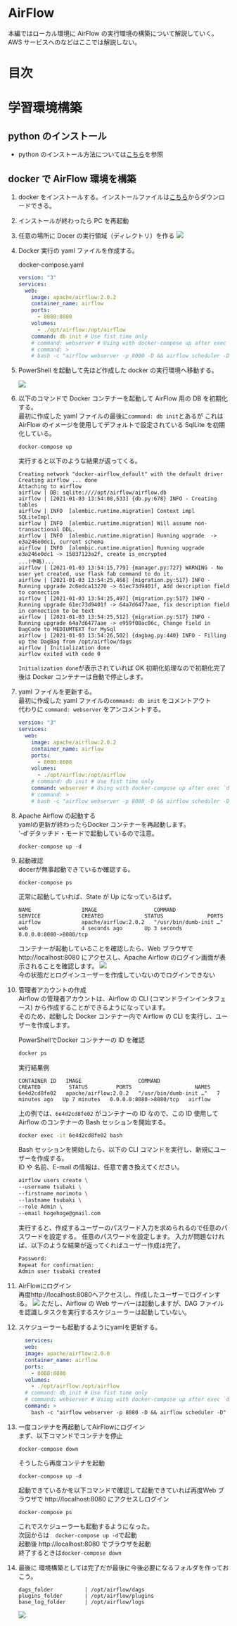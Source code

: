 # AirFlow

本編ではローカル環境に AirFlow の実行環境の構築について解説していく。
AWS サービスへのなどはここでは解説しない。

# 目次

# 学習環境構築

## python のインストール

- python のインストール方法については[こちら](./python_Beginner.md)を参照

## docker で AirFlow 環境を構築

1. docker をインストールする。インストールファイルは[こちら](https://www.docker.com/products/docker-desktop/)からダウンロードできる。
2. インストールが終わったら PC を再起動
3. 任意の場所に Docer の実行領域（ディレクトリ）を作る
    ![](img/docker_mkdir.png)
4. Docker 実行の yaml ファイルを作成する。

    docker-compose.yaml

    ```yaml
    version: "3"
    services:
      web:
        image: apache/airflow:2.0.2
        container_name: airflow
        ports:
          - 8080:8080
        volumes:
          - ./opt/airflow:/opt/airflow
        command: db init # Use fist time only
        # command: webserver # Using with docker-compose up after exec `db init`
        # command: >
        # bash -c "airflow webserver -p 8080 -D && airflow scheduler -D"
    ```

5. PowerShell を起動して先ほど作成した docker の実行環境へ移動する。

    ![](img/docker_PowerShell_cd.png)

6. 以下のコマンドで Docker コンテナーを起動して AirFlow 用の DB を初期化する。
    <br>最初に作成した yaml ファイルの最後に`command: db init`とあるが
    これは AirFlow のイメージを使用してデフォルトで設定されている SqlLite を初期化している。

    ```docker
    docker-compose up
    ```

    実行すると以下のような結果が返ってくる。

    ```
    Creating network "docker-airflow_default" with the default driver
    Creating airflow ... done
    Attaching to airflow
    airflow | DB: sqlite:////opt/airflow/airflow.db
    airflow | [2021-01-03 13:54:08,533] {db.py:678} INFO - Creating tables
    airflow | INFO  [alembic.runtime.migration] Context impl SQLiteImpl.
    airflow | INFO  [alembic.runtime.migration] Will assume non-transactional DDL.
    airflow | INFO  [alembic.runtime.migration] Running upgrade  -> e3a246e0dc1, current schema
    airflow | INFO  [alembic.runtime.migration] Running upgrade e3a246e0dc1 -> 15037123a2f, create is_encrypted
    ...(中略)...
    airflow | [2021-01-03 13:54:15,779] {manager.py:727} WARNING - No user yet created, use flask fab command to do it.
    airflow | [2021-01-03 13:54:25,468] {migration.py:517} INFO - Running upgrade 2c6edca13270 -> 61ec73d9401f, Add description field to connection
    airflow | [2021-01-03 13:54:25,497] {migration.py:517} INFO - Running upgrade 61ec73d9401f -> 64a7d6477aae, fix description field in connection to be text
    airflow | [2021-01-03 13:54:25,512] {migration.py:517} INFO - Running upgrade 64a7d6477aae -> e959f08ac86c, Change field in DagCode to MEDIUMTEXT for MySql
    airflow | [2021-01-03 13:54:26,502] {dagbag.py:440} INFO - Filling up the DagBag from /opt/airflow/dags
    airflow | Initialization done
    airflow exited with code 0
    ```

    `Initialization done`が表示されていれば OK
    初期化処理なので初期化完了後は Docker コンテナーは自動で停止します。

7. yaml ファイルを更新する。
    <br>最初に作成した yaml ファイルの`command: db init` をコメントアウト<br>代わりに `command: webserver` をアンコメントする。
    ```yaml
    version: "3"
    services:
      web:
        image: apache/airflow:2.0.2
        container_name: airflow
        ports:
          - 8080:8080
        volumes:
          - ./opt/airflow:/opt/airflow
        # command: db init # Use fist time only
        command: webserver # Using with docker-compose up after exec `db init`
        # command: >
        # bash -c "airflow webserver -p 8080 -D && airflow scheduler -D"
    ```

8. Apache Airflow の起動する
    <br>yamlの更新が終わったらDocker コンテナーを再起動します。
    <br>'-d'デタッチド・モードで起動しているので注意。
    ```docker
    docker-compose up -d
    ```

9. 起動確認
    <br>docerが無事起動できているか確認する。
    ```
    docker-compose ps
    ```
    正常に起動していれば、State が Up になっているはず。

    ```
    NAME                IMAGE                  COMMAND                  SERVICE             CREATED             STATUS              PORTS
    airflow             apache/airflow:2.0.2   "/usr/bin/dumb-init …"   web                 4 seconds ago       Up 3 seconds        0.0.0.0:8080->8080/tcp
    ```
    コンテナーが起動していることを確認したら、Web ブラウザで http://localhost:8080 にアクセスし、Apache Airflow のログイン画面が表示されることを確認します。
    ![](img/docker_AirFlow_login.png)<br>
    今の状態だとログインユーザーを作成していないのでログインできない


10. 管理者アカウントの作成
    <br>Airflow の管理者アカウントは、Airflow の CLI (コマンドラインインタフェース) から作成することができるようになっています。
    <br>そのため、起動した Docker コンテナー内で Airflow の CLI を実行し、ユーザーを作成します。

    PowerShellでDocker コンテナーの ID を確認
    ``` bash
    docker ps
    ```

    実行結果例
    ```
    CONTAINER ID   IMAGE                  COMMAND                  CREATED         STATUS         PORTS                    NAMES
    6e4d2cd8fe02   apache/airflow:2.0.2   "/usr/bin/dumb-init …"   7 minutes ago   Up 7 minutes   0.0.0.0:8080->8080/tcp   airflow
    ```
    上の例では、`6e4d2cd8fe02` がコンテナーの ID なので、この ID 使用して Airflow のコンテナーの Bash セッションを開始する。

    ``` bash
    docker exec -it 6e4d2cd8fe02 bash
    ```
    Bash セッションを開始したら、以下の CLI コマンドを実行し、新規にユーザーを作成する。
    <br>ID や 名前、E-mail の情報は、任意で書き換えてください。

    ``` bash
    airflow users create \
    --username tsubaki \
    --firstname morimoto \
    --lastname tsubaki \
    --role Admin \
    --email hogehoge@gmail.com
    ```

    実行すると、作成するユーザーのパスワード入力を求められるので任意のパスワードを設定する。
    任意のパスワードを設定します。
    入力が問題なければ、以下のような結果が返ってくればユーザー作成は完了。

    ``` bash
    Password:
    Repeat for confirmation:
    Admin user tsubaki created
    ```

11. AirFlowにログイン
    <br>再度http://localhost:8080へアクセスし、作成したユーザーでログインする。
    ![](img/docker_AirFlow_login2.png)
    ただし、Airflow の Web サーバーは起動しますが、DAG ファイルを認識しタスクを実行するスケジューラーは起動していない。

12. スケジューラーも起動するようにyamlを更新する。
    ```yaml
      services:
      web:
      image: apache/airflow:2.0.0
      container_name: airflow
      ports:
        - 8080:8080
      volumes:
        - ./opt/airflow:/opt/airflow
      # command: db init # Use fist time only
      # command: webserver # Using with docker-compose up after exec `db init`
      command: >
        bash -c "airflow webserver -p 8080 -D && airflow scheduler -D"
    ```

13. 一度コンテナを再起動してAirFlowにログイン
    <br>まず、以下コマンドでコンテナを停止
    ```
    docker-compose down
    ```
    そうしたら再度コンテナを起動
    ```
    docker-compose up -d
    ```
    起動できているかを以下コマンドで確認して起動できていれば再度Web ブラウザで http://localhost:8080 にアクセスしログイン
    ```
    docker-compose ps
    ```

    これでスケジューラーも起動するようになった。
    <br>次回からは　`docker-compose up -d`で起動
    <br>起動後 http://localhost:8080 でブラウザを起動
    <br>終了するときは`docker-compose down`

14. 最後に
    環境構築としては完了だが最後に今後必要になるフォルダを作っておこう。

    ```
    dags_folder          | /opt/airflow/dags
    plugins_folder       | /opt/airflow/plugins
    base_log_folder      | /opt/airflow/logs
    ```
    ![](img/docker_mkdir_dags.png)
